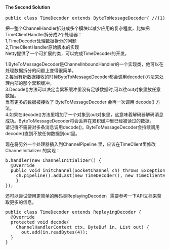 #### The Second Solution
<pre>
public class TimeDecoder extends ByteToMessageDecoder{ //(1)
</pre>

把一整个ChannelHandler拆分成多个模块以减少应用的复杂程度，比如把TimeClientHandler拆分成2个处理器：<br>
1,TimeDecoder处理数据拆分的问题<br>
2,TimeClientHandler原始版本的实现<br>
Netty提供了一个可扩展的类，可以完成TimeDecoder的开发。<br>

1.ByteToMessageDecoder是ChannelInboundHandler的一个实现类，他可以在处理数据拆分的问题上变得很简单。<br>
2.每当有新数据接收的时候ByteToMessageDecoder都会调用decode()方法来处理内部的那个累积缓冲。<br>
3.Decode()方法可以决定当累积缓冲里没有足够数据时,可以往out对象里放任意数据。<br>
当有更多的数据被接收了 ByteToMessageDecoder 会再一次调用 decode() 方法。<br>
4.如果在decode()方法里增加了一个对象到out对象里，这意味着解码器解码消息成功。ByteToMessageDecoder将会丢弃在累积缓冲里已经被读过的数据。<br>
请记得不需要对多条消息调用decode()，ByteToMessageDecoder会持续调用decode()直到不放任何数据到out里。<br>

现在将另外一个处理器插入到ChannelPipeline 里，应该在TimeClient里修改ChannelInitializer 的实现：<br>
<pre>
b.handler(new ChannelInitializer<SocketChannel>() {
  @Override
  public void initChannel(SocketChannel ch) throws Exception {
    ch.pipeline().addLast(new TimeDecoder(), new TimeClientHandler());
    }
});
</pre>

还可以尝试使用更简单的解码类ReplayingDecoder。需要参考一下API文档来获取更多的信息。<br>
<pre>
public class TimeDecoder extends ReplayingDecoder<Void> {
  @Override
  protected void decode(
    ChannelHandlerContext ctx, ByteBuf in, List<Object> out) {
      out.add(in.readBytes(4));
  }
}
</pre>

